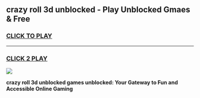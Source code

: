 
## crazy roll 3d unblocked - Play Unblocked Gmaes & Free
<h3>
<a href="https://news.freeplayer.one?title=crazy_roll_3d_unblocked&ref=16F">CLICK TO PLAY</a></h3>
<hr>

<h3>
<a href="https://news.freeplayer.one?title=crazy_roll_3d_unblocked&ref=16F">CLICK 2 PLAY</a>
  
</h3>

<a href="https://news.freeplayer.one?title=crazy_roll_3d_unblocked&ref=16F/"><img src="https://clearcache.store/games.png"></a>


**crazy roll 3d unblocked games unblocked: Your Gateway to Fun and Accessible Online Gaming**
